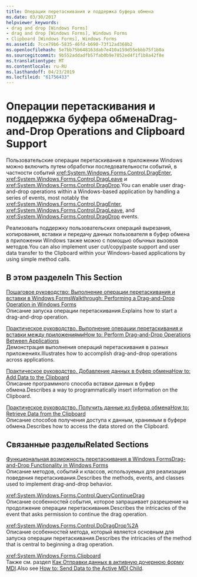 ```yaml
---
title: Операции перетаскивания и поддержка буфера обмена
ms.date: 03/30/2017
helpviewer_keywords:
- drag and drop [Windows Forms]
- drag and drop [Windows Forms], Windows Forms
- Clipboard [Windows Forms], Windows Forms
ms.assetid: 7cce79b6-5835-46fd-b690-73f12ad368b2
ms.openlocfilehash: 5e7bb75b648163dab7e410a159d55ebbb75f1b0a
ms.sourcegitcommit: 9b552addadfb57fab0b9e7852ed4f1f1b8a42f8e
ms.translationtype: MT
ms.contentlocale: ru-RU
ms.lasthandoff: 04/23/2019
ms.locfileid: "61756433"
---
```

# <a name="drag-and-drop-operations-and-clipboard-support"></a><span data-ttu-id="fcc0b-102">Операции перетаскивания и поддержка буфера обмена</span><span class="sxs-lookup"><span data-stu-id="fcc0b-102">Drag-and-Drop Operations and Clipboard Support</span></span>
<span data-ttu-id="fcc0b-103">Пользовательские операции перетаскивания в приложении Windows можно включить путем обработки последовательности событий, в частности событий <xref:System.Windows.Forms.Control.DragEnter>, <xref:System.Windows.Forms.Control.DragLeave> и <xref:System.Windows.Forms.Control.DragDrop>.</span><span class="sxs-lookup"><span data-stu-id="fcc0b-103">You can enable user drag-and-drop operations within a Windows-based application by handling a series of events, most notably the <xref:System.Windows.Forms.Control.DragEnter>, <xref:System.Windows.Forms.Control.DragLeave>, and <xref:System.Windows.Forms.Control.DragDrop> events.</span></span>  
  
 <span data-ttu-id="fcc0b-104">Реализовать поддержку пользовательских операций вырезания, копирования, вставки и передачу данных пользователя в буфер обмена в приложении Windows также можно с помощью обычных вызовов методов.</span><span class="sxs-lookup"><span data-stu-id="fcc0b-104">You can also implement user cut/copy/paste support and user data transfer to the Clipboard within your Windows-based applications by using simple method calls.</span></span>  
  
## <a name="in-this-section"></a><span data-ttu-id="fcc0b-105">В этом разделе</span><span class="sxs-lookup"><span data-stu-id="fcc0b-105">In This Section</span></span>  
 [<span data-ttu-id="fcc0b-106">Пошаговое руководство: Выполнение операции перетаскивания и вставки в Windows Forms</span><span class="sxs-lookup"><span data-stu-id="fcc0b-106">Walkthrough: Performing a Drag-and-Drop Operation in Windows Forms</span></span>](walkthrough-performing-a-drag-and-drop-operation-in-windows-forms.md)  
 <span data-ttu-id="fcc0b-107">Описание запуска операции перетаскивания.</span><span class="sxs-lookup"><span data-stu-id="fcc0b-107">Explains how to start a drag-and-drop operation.</span></span>  
  
 [<span data-ttu-id="fcc0b-108">Практическое руководство. Выполнение операции перетаскивания и вставки между приложениями</span><span class="sxs-lookup"><span data-stu-id="fcc0b-108">How to: Perform Drag-and-Drop Operations Between Applications</span></span>](how-to-perform-drag-and-drop-operations-between-applications.md)  
 <span data-ttu-id="fcc0b-109">Демонстрация выполнения операций перетаскивания в разных приложениях.</span><span class="sxs-lookup"><span data-stu-id="fcc0b-109">Illustrates how to accomplish drag-and-drop operations across applications.</span></span>  
  
 [<span data-ttu-id="fcc0b-110">Практическое руководство. Добавление данных в буфер обмена</span><span class="sxs-lookup"><span data-stu-id="fcc0b-110">How to: Add Data to the Clipboard</span></span>](how-to-add-data-to-the-clipboard.md)  
 <span data-ttu-id="fcc0b-111">Описание программного способа вставки данных в буфер обмена.</span><span class="sxs-lookup"><span data-stu-id="fcc0b-111">Describes a way to programmatically insert information on the Clipboard.</span></span>  
  
 [<span data-ttu-id="fcc0b-112">Практическое руководство. Получить данные из буфера обмена</span><span class="sxs-lookup"><span data-stu-id="fcc0b-112">How to: Retrieve Data from the Clipboard</span></span>](how-to-retrieve-data-from-the-clipboard.md)  
 <span data-ttu-id="fcc0b-113">Описание способов получения доступа к данным, хранимым в буфере обмена.</span><span class="sxs-lookup"><span data-stu-id="fcc0b-113">Describes how to access the data stored on the Clipboard.</span></span>  
  
## <a name="related-sections"></a><span data-ttu-id="fcc0b-114">Связанные разделы</span><span class="sxs-lookup"><span data-stu-id="fcc0b-114">Related Sections</span></span>  
 [<span data-ttu-id="fcc0b-115">Функциональная возможность перетаскивания в Windows Forms</span><span class="sxs-lookup"><span data-stu-id="fcc0b-115">Drag-and-Drop Functionality in Windows Forms</span></span>](../drag-and-drop-functionality-in-windows-forms.md)  
 <span data-ttu-id="fcc0b-116">Описание методов, событий и классов, используемых для реализации поведения перетаскивания.</span><span class="sxs-lookup"><span data-stu-id="fcc0b-116">Describes the methods, events, and classes used to implement drag-and-drop behavior.</span></span>  
  
 <xref:System.Windows.Forms.Control.QueryContinueDrag>  
 <span data-ttu-id="fcc0b-117">Описание особенностей события, которое запрашивает разрешение на продолжение операции перетаскивания.</span><span class="sxs-lookup"><span data-stu-id="fcc0b-117">Describes the intricacies of the event that asks permission to continue the drag operation.</span></span>  
  
 <xref:System.Windows.Forms.Control.DoDragDrop%2A>  
 <span data-ttu-id="fcc0b-118">Описание особенностей метода, который является основным для запуска операции перетаскивания.</span><span class="sxs-lookup"><span data-stu-id="fcc0b-118">Describes the intricacies of the method that is central to beginning a drag operation.</span></span>  
  
 <xref:System.Windows.Forms.Clipboard>  
 <span data-ttu-id="fcc0b-119">Также см. раздел [Как Отправки данных в активную дочернюю форму MDI](how-to-send-data-to-the-active-mdi-child.md).</span><span class="sxs-lookup"><span data-stu-id="fcc0b-119">Also see [How to: Send Data to the Active MDI Child](how-to-send-data-to-the-active-mdi-child.md).</span></span>
